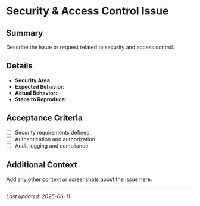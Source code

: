 # Security & Access Control Issue

## Summary
Describe the issue or request related to security and access control.

## Details
- **Security Area:**
- **Expected Behavior:**
- **Actual Behavior:**
- **Steps to Reproduce:**

## Acceptance Criteria
- [ ] Security requirements defined
- [ ] Authentication and authorization
- [ ] Audit logging and compliance

## Additional Context
Add any other context or screenshots about the issue here.

---

_Last updated: 2025-06-11_

